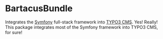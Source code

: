 BartacusBundle
==============

Integrates the [Symfony][1] full-stack framework into [TYPO3 CMS][2].
Yes! Really! This package integrates most of the Symfony framework
into TYPO3 CMS, for sure!

[1]: http://symfony.com
[2]: http://typo3.org
